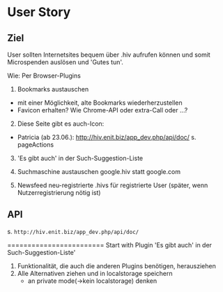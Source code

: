 User Story
==========

Ziel
----
User sollten Internetsites bequem über .hiv aufrufen können und somit Microspenden auslösen und 'Gutes tun'.

Wie: Per Browser-Plugins

1. Bookmarks austauschen
  * mit einer Möglichkeit, alte Bookmarks wiederherzustellen
  * Favicon erhalten? Wie Chrome-API oder extra-Call oder ...?

2. Diese Seite gibt es auch-Icon:
  * Patricia (ab 23.06.): http://hiv.enit.biz/app_dev.php/api/doc/
  s. pageActions

3. 'Es gibt auch' in der Such-Suggestion-Liste

4. Suchmaschine austauschen google.hiv statt google.com

5. Newsfeed neu-registrierte .hivs für registrierte User (später, wenn Nutzerregistrierung nötig ist)

API
---
s. `http://hiv.enit.biz/app_dev.php/api/doc/`


========================
Start with Plugin 'Es gibt auch' in der Such-Suggestion-Liste'

1. Funktionalität, die auch die anderen Plugins benötigen, herausziehen
2. Alle Alternativen ziehen und in localstorage speichern
   + an private mode(->kein localstorage) denken

